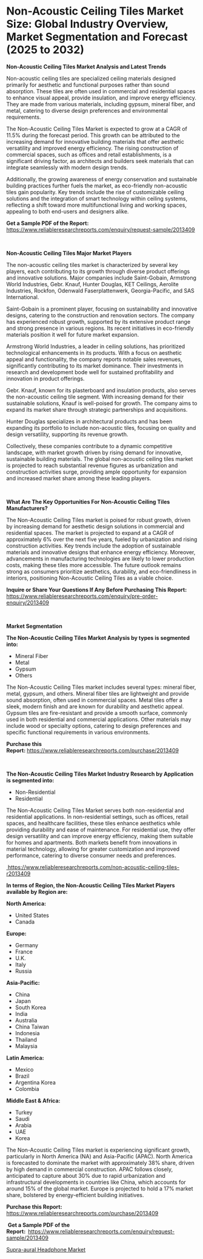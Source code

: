 <p><h1>Non-Acoustic Ceiling Tiles Market Size: Global Industry Overview, Market Segmentation and Forecast (2025 to 2032)</h1></p><p><strong>Non-Acoustic Ceiling Tiles Market Analysis and Latest Trends</strong></p>
<p><p>Non-acoustic ceiling tiles are specialized ceiling materials designed primarily for aesthetic and functional purposes rather than sound absorption. These tiles are often used in commercial and residential spaces to enhance visual appeal, provide insulation, and improve energy efficiency. They are made from various materials, including gypsum, mineral fiber, and metal, catering to diverse design preferences and environmental requirements.</p><p>The Non-Acoustic Ceiling Tiles Market is expected to grow at a CAGR of 11.5% during the forecast period. This growth can be attributed to the increasing demand for innovative building materials that offer aesthetic versatility and improved energy efficiency. The rising construction of commercial spaces, such as offices and retail establishments, is a significant driving factor, as architects and builders seek materials that can integrate seamlessly with modern design trends. </p><p>Additionally, the growing awareness of energy conservation and sustainable building practices further fuels the market, as eco-friendly non-acoustic tiles gain popularity. Key trends include the rise of customizable ceiling solutions and the integration of smart technology within ceiling systems, reflecting a shift toward more multifunctional living and working spaces, appealing to both end-users and designers alike.</p></p>
<p><strong>Get a Sample PDF of the Report:&nbsp;</strong> <a href="https://www.reliableresearchreports.com/enquiry/request-sample/2013409?utm_campaign=2102&utm_medium=2&utm_source=Github&utm_content=ia&utm_term=10022025&utm_id=non-acoustic-ceiling-tiles">https://www.reliableresearchreports.com/enquiry/request-sample/2013409</a></p>
<p>&nbsp;</p>
<p><strong>Non-Acoustic Ceiling Tiles Major Market Players</strong></p>
<p><p>The non-acoustic ceiling tiles market is characterized by several key players, each contributing to its growth through diverse product offerings and innovative solutions. Major companies include Saint-Gobain, Armstrong World Industries, Gebr. Knauf, Hunter Douglas, KET Ceilings, Aerolite Industries, Rockfon, Odenwald Faserplattenwerk, Georgia-Pacific, and SAS International.</p><p>Saint-Gobain is a prominent player, focusing on sustainability and innovative designs, catering to the construction and renovation sectors. The company has experienced robust growth, supported by its extensive product range and strong presence in various regions. Its recent initiatives in eco-friendly materials position it well for future market expansion.</p><p>Armstrong World Industries, a leader in ceiling solutions, has prioritized technological enhancements in its products. With a focus on aesthetic appeal and functionality, the company reports notable sales revenues, significantly contributing to its market dominance. Their investments in research and development bode well for sustained profitability and innovation in product offerings.</p><p>Gebr. Knauf, known for its plasterboard and insulation products, also serves the non-acoustic ceiling tile segment. With increasing demand for their sustainable solutions, Knauf is well-poised for growth. The company aims to expand its market share through strategic partnerships and acquisitions.</p><p>Hunter Douglas specializes in architectural products and has been expanding its portfolio to include non-acoustic tiles, focusing on quality and design versatility, supporting its revenue growth.</p><p>Collectively, these companies contribute to a dynamic competitive landscape, with market growth driven by rising demand for innovative, sustainable building materials. The global non-acoustic ceiling tiles market is projected to reach substantial revenue figures as urbanization and construction activities surge, providing ample opportunity for expansion and increased market share among these leading players.</p></p>
<p>&nbsp;</p>
<p><strong>What Are The Key Opportunities For Non-Acoustic Ceiling Tiles Manufacturers?</strong></p>
<p><p>The Non-Acoustic Ceiling Tiles market is poised for robust growth, driven by increasing demand for aesthetic design solutions in commercial and residential spaces. The market is projected to expand at a CAGR of approximately 6% over the next five years, fueled by urbanization and rising construction activities. Key trends include the adoption of sustainable materials and innovative designs that enhance energy efficiency. Moreover, advancements in manufacturing technologies are likely to lower production costs, making these tiles more accessible. The future outlook remains strong as consumers prioritize aesthetics, durability, and eco-friendliness in interiors, positioning Non-Acoustic Ceiling Tiles as a viable choice.</p></p>
<p><strong>Inquire or Share Your Questions If Any Before Purchasing This Report:</strong> <a href="https://www.reliableresearchreports.com/enquiry/pre-order-enquiry/2013409?utm_campaign=2102&utm_medium=2&utm_source=Github&utm_content=ia&utm_term=10022025&utm_id=non-acoustic-ceiling-tiles">https://www.reliableresearchreports.com/enquiry/pre-order-enquiry/2013409</a></p>
<p>&nbsp;</p>
<p><strong>Market Segmentation</strong></p>
<p><strong>The Non-Acoustic Ceiling Tiles Market Analysis by types is segmented into:</strong></p>
<p><ul><li>Mineral Fiber</li><li>Metal</li><li>Gypsum</li><li>Others</li></ul></p>
<p><p>The Non-Acoustic Ceiling Tiles market includes several types: mineral fiber, metal, gypsum, and others. Mineral fiber tiles are lightweight and provide sound absorption, often used in commercial spaces. Metal tiles offer a sleek, modern finish and are known for durability and aesthetic appeal. Gypsum tiles are fire-resistant and provide a smooth surface, commonly used in both residential and commercial applications. Other materials may include wood or specialty options, catering to design preferences and specific functional requirements in various environments.</p></p>
<p><strong>Purchase this Report:&nbsp;</strong><a href="https://www.reliableresearchreports.com/purchase/2013409?utm_campaign=2102&utm_medium=2&utm_source=Github&utm_content=ia&utm_term=10022025&utm_id=non-acoustic-ceiling-tiles">https://www.reliableresearchreports.com/purchase/2013409</a></p>
<p>&nbsp;</p>
<p><strong>The Non-Acoustic Ceiling Tiles Market Industry Research by Application is segmented into:</strong></p>
<p><ul><li>Non-Residential</li><li>Residential</li></ul></p>
<p><p>The Non-Acoustic Ceiling Tiles Market serves both non-residential and residential applications. In non-residential settings, such as offices, retail spaces, and healthcare facilities, these tiles enhance aesthetics while providing durability and ease of maintenance. For residential use, they offer design versatility and can improve energy efficiency, making them suitable for homes and apartments. Both markets benefit from innovations in material technology, allowing for greater customization and improved performance, catering to diverse consumer needs and preferences.</p></p>
<p><a href="https://www.reliableresearchreports.com/non-acoustic-ceiling-tiles-r2013409?utm_campaign=2102&utm_medium=2&utm_source=Github&utm_content=ia&utm_term=10022025&utm_id=non-acoustic-ceiling-tiles">&nbsp;https://www.reliableresearchreports.com/non-acoustic-ceiling-tiles-r2013409</a></p>
<p><strong>In terms of Region, the Non-Acoustic Ceiling Tiles Market Players available by Region are:</strong></p>
<p>
    <p> <strong> North America: </strong>
        <ul>
            <li>United States</li>
            <li>Canada</li>
        </ul>
        </p> 
    <p> <strong> Europe: </strong>
        <ul>
            <li>Germany</li>
            <li>France</li>
            <li>U.K.</li>
            <li>Italy</li>
            <li>Russia</li>
        </ul>
        </p> 
    <p> <strong> Asia-Pacific: </strong>
        <ul>
            <li>China</li>
            <li>Japan</li>
            <li>South Korea</li>
            <li>India</li>
            <li>Australia</li>
            <li>China Taiwan</li>
            <li>Indonesia</li>
            <li>Thailand</li>
            <li>Malaysia</li>
        </ul>
        </p> 
    <p> <strong> Latin America: </strong>
        <ul>
            <li>Mexico</li>
            <li>Brazil</li>
            <li>Argentina Korea</li>
            <li>Colombia</li>
        </ul>
        </p> 
    <p> <strong> Middle East & Africa: </strong>
        <ul>
            <li>Turkey</li>
            <li>Saudi</li>
            <li>Arabia</li>
            <li>UAE</li>
            <li>Korea</li>
        </ul>
    </p>
    </p>
<p><p>The Non-Acoustic Ceiling Tiles market is experiencing significant growth, particularly in North America (NA) and Asia-Pacific (APAC). North America is forecasted to dominate the market with approximately 38% share, driven by high demand in commercial construction. APAC follows closely, anticipated to capture about 30% due to rapid urbanization and infrastructural developments in countries like China, which accounts for around 15% of the global market. Europe is projected to hold a 17% market share, bolstered by energy-efficient building initiatives.</p></p>
<p><strong>Purchase this Report: </strong><a href="https://www.reliableresearchreports.com/purchase/2013409?utm_campaign=2102&utm_medium=2&utm_source=Github&utm_content=ia&utm_term=10022025&utm_id=non-acoustic-ceiling-tiles">https://www.reliableresearchreports.com/purchase/2013409</a></p>
<p>&nbsp;<strong>Get a Sample PDF of the Report:&nbsp;&nbsp;</strong><a href="https://www.reliableresearchreports.com/enquiry/request-sample/2013409?utm_campaign=2102&utm_medium=2&utm_source=Github&utm_content=ia&utm_term=10022025&utm_id=non-acoustic-ceiling-tiles">https://www.reliableresearchreports.com/enquiry/request-sample/2013409</a></p>
<p><strong></strong></p>
<p><p><a href="https://github.com/ygfu6u/Market-Research-Report-List-1/blob/main/supra-aural-headphone-market.md?utm_campaign=2102&utm_medium=2&utm_source=Github&utm_content=ia&utm_term=10022025&utm_id=non-acoustic-ceiling-tiles">Supra-aural Headphone Market</a></p></p>